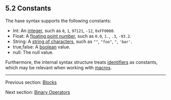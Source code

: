 ## 5.2 Constants

The haxe syntax supports the following constants:



* Int: An [integer](dictionary.md#int), such as `0`, `1`, `97121`, `-12`, `0xFF0000`.
* Float: A [floating point number](dictionary.md#float), such as `0.0`, `1.`, `.3`, `-93.2`.
* String: A [string of characters](dictionary.md#string), such as `""`, `"foo"`, `"`, `'bar'`.
* true,false: A [boolean](dictionary.md#bool) value.
* null: The null value.



Furthermore, the internal syntax structure treats [identifiers](dictionary.md#identifier) as constants, which may be relevant when working with [macros](8-Macros.md).

---

Previous section: [Blocks](5.1-Blocks.md)

Next section: [Binary Operators](5.3-Binary_Operators.md)